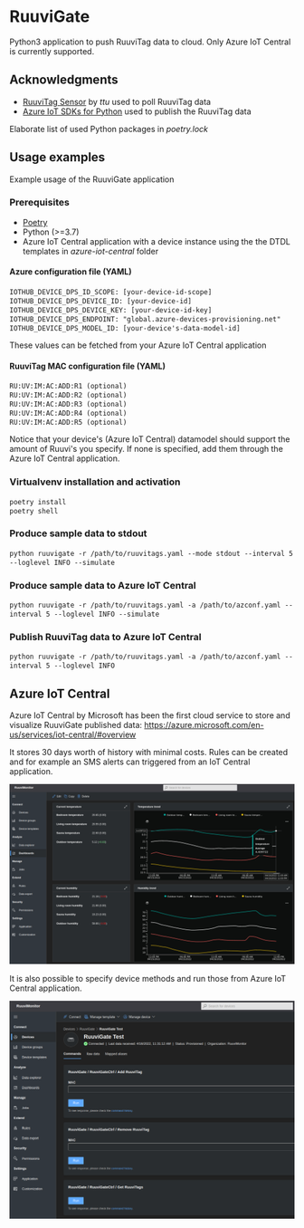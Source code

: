# RuuviGate
Python3 application to push RuuviTag data to cloud. Only Azure IoT Central is currently supported.

## Acknowledgments
* [RuuviTag Sensor](https://github.com/ttu/ruuvitag-sensor) by _ttu_ used to poll RuuviTag data
* [Azure IoT SDKs for Python](https://github.com/Azure/azure-iot-sdk-python) used to publish the RuuviTag data

Elaborate list of used Python packages in _poetry.lock_

## Usage examples
Example usage of the RuuviGate application

### Prerequisites
* [Poetry](https://python-poetry.org/)
* Python (>=3.7)
* Azure IoT Central application with a device instance using the the DTDL templates in _azure-iot-central_ folder 

#### Azure configuration file (YAML)
```
IOTHUB_DEVICE_DPS_ID_SCOPE: [your-device-id-scope]
IOTHUB_DEVICE_DPS_DEVICE_ID: [your-device-id]
IOTHUB_DEVICE_DPS_DEVICE_KEY: [your-device-id-key]
IOTHUB_DEVICE_DPS_ENDPOINT: "global.azure-devices-provisioning.net"
IOTHUB_DEVICE_DPS_MODEL_ID: [your-device's-data-model-id]
```

These values can be fetched from your Azure IoT Central application

#### RuuviTag MAC configuration file (YAML)
```
RU:UV:IM:AC:ADD:R1 (optional)
RU:UV:IM:AC:ADD:R2 (optional)
RU:UV:IM:AC:ADD:R3 (optional)
RU:UV:IM:AC:ADD:R4 (optional)
RU:UV:IM:AC:ADD:R5 (optional)
```
Notice that your device's (Azure IoT Central) datamodel should support the amount of Ruuvi's you specify. If none is specified, add them through the Azure IoT Central application.

### Virtualvenv installation and activation
```
poetry install
poetry shell
```

### Produce sample data to stdout
```
python ruuvigate -r /path/to/ruuvitags.yaml --mode stdout --interval 5 --loglevel INFO --simulate
```

### Produce sample data to Azure IoT Central
```
python ruuvigate -r /path/to/ruuvitags.yaml -a /path/to/azconf.yaml --interval 5 --loglevel INFO --simulate
```

### Publish RuuviTag data to Azure IoT Central
```
python ruuvigate -r /path/to/ruuvitags.yaml -a /path/to/azconf.yaml --interval 5 --loglevel INFO
```

## Azure IoT Central
Azure IoT Central by Microsoft has been the first cloud service to store and visualize RuuviGate published data:
https://azure.microsoft.com/en-us/services/iot-central/#overview

It stores 30 days worth of history with minimal costs. Rules can be created and for example an SMS alerts can triggered from an IoT Central application.

![Alt text](azure-iot-central/dashboard.png?raw=true "Azure IoT Central Dashboard")

It is also possible to specify device methods and run those from Azure IoT Central application.

![Alt text](azure-iot-central/device-methods.png?raw=true "Azure IoT Central Dashboard")
